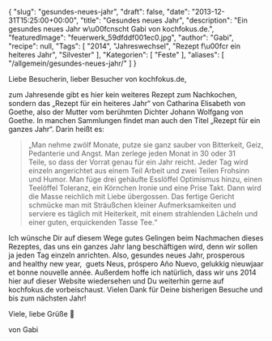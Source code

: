 {
    "slug": "gesundes-neues-jahr",
    "draft": false,
    "date": "2013-12-31T15:25:00+00:00",
    "title": "Gesundes neues Jahr",
    "description": "Ein gesundes neues Jahr w\u00fcnscht Gabi von kochfokus.de.",
    "featuredImage": "feuerwerk_59dfddf001ec0.jpg",
    "author": "Gabi",
    "recipe": null,
    "Tags": [
        "2014",
        "Jahreswechsel",
        "Rezept f\u00fcr ein heiteres Jahr",
        "Silvester"
    ],
    "Kategorien": [
        "Feste"
    ],
    "aliases": [
        "\/allgemein\/gesundes-neues-jahr\/"
    ]
}

Liebe Besucherin, lieber Besucher von kochfokus.de,

zum Jahresende gibt es hier kein weiteres Rezept zum Nachkochen, sondern das &#8222;Rezept für ein heiteres Jahr&#8220; von Catharina Elisabeth von Goethe, also der Mutter vom berühmten Dichter Johann Wolfgang von Goethe. In manchen Sammlungen findet man auch den Titel &#8222;Rezept für ein ganzes Jahr&#8220;. Darin heißt es:

> &#8222;Man nehme zwölf Monate, putze sie ganz sauber von Bitterkeit, Geiz, Pedanterie und Angst. Man zerlege jeden Monat in 30 oder 31 Teile, so dass der Vorrat genau für ein Jahr reicht.
> Jeder Tag wird einzeln angerichtet aus einem Teil Arbeit und zwei Teilen Frohsinn und Humor.
> Man füge drei gehäufte Esslöffel Optimismus hinzu, einen Teelöffel Toleranz, ein Körnchen Ironie und eine Prise Takt.
> Dann wird die Masse reichlich mit Liebe übergossen.
> Das fertige Gericht schmücke man mit Sträußchen kleiner Aufmerksamkeiten
> und serviere es täglich mit Heiterkeit, mit einem strahlenden Lächeln
> und einer guten, erquickenden Tasse Tee.&#8220;

Ich wünsche Dir auf diesem Wege gutes Gelingen beim Nachmachen dieses Rezeptes, das uns ein ganzes Jahr lang beschäftigen wird, denn wir sollen ja jeden Tag einzeln anrichten. Also, gesundes neues Jahr, prosperous and healthy new year,  guets Neus, próspero Año Nuevo, gelukkig nieuwjaar et bonne nouvelle année. Außerdem hoffe ich natürlich, dass wir uns 2014 hier auf dieser Website wiedersehen und Du weiterhin gerne auf kochfokus.de vorbeischaust. Vielen Dank für Deine bisherigen Besuche und bis zum nächsten Jahr!

Viele, liebe Grüße 🙂

von Gabi